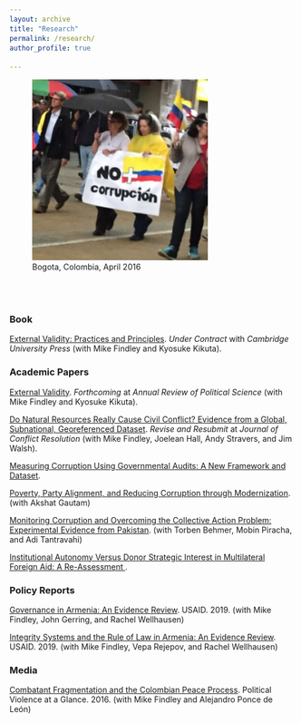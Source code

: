 ```yaml
---
layout: archive
title: "Research"
permalink: /research/
author_profile: true
  
---
```


<figure style="width: 310px; height: 390px" class="align-right">
  <img src="/images/corruption_colombia.jpg" alt="" />
  <figcaption>Bogota, Colombia, April 2016</figcaption>
</figure>

### Book

[External Validity: Practices and Principles](/research/external-validity-book). *Under Contract* with *Cambridge University Press* (with Mike Findley and Kyosuke Kikuta).

### Academic Papers

[External Validity](/research/external-validity-arps). *Forthcoming* at *Annual Review of Political Science* (with Mike Findley and Kyosuke Kikuta).

[Do Natural Resources Really Cause Civil Conflict? Evidence from a Global, Subnational, Georeferenced Dataset](/research/natural-resources-conflict). *Revise and Resubmit* at *Journal of Conflict Resolution* (with Mike Findley, Joelean Hall, Andy Stravers, and Jim Walsh). 

[Measuring Corruption Using Governmental Audits: A New Framework and Dataset](/research/audit-measurement). 

[Poverty, Party Alignment, and Reducing Corruption through Modernization](/research/poverty-alignment-corruption2). (with Akshat Gautam)

[Monitoring Corruption and Overcoming the Collective Action Problem: Experimental Evidence from Pakistan](/research/monitoring-corruption-collective-action-problem). (with Torben Behmer, Mobin Piracha, and Adi Tantravahi) 

[Institutional Autonomy Versus Donor Strategic Interest in Multilateral Foreign Aid: A Re-Assessment ](/research/aid-strategic).

### Policy Reports 

[Governance in Armenia: An Evidence Review](https://pdf.usaid.gov/pdf_docs/PA00TNMG.pdf). USAID. 2019. (with Mike Findley, John Gerring, and Rachel Wellhausen)

[Integrity Systems and the Rule of Law in Armenia: An Evidence Review](https://pdf.usaid.gov/pdf_docs/PA00TNMJ.pdf). USAID. 2019. (with Mike Findley, Vepa Rejepov, and Rachel Wellhausen)

### Media

[Combatant Fragmentation and the Colombian Peace Process](https://politicalviolenceataglance.org/2016/05/09/spoiler-alert-combatant-fragmentation-and-the-colombian-peace-process/). Political Violence at a Glance. 2016. (with Mike Findley and Alejandro Ponce de León)
